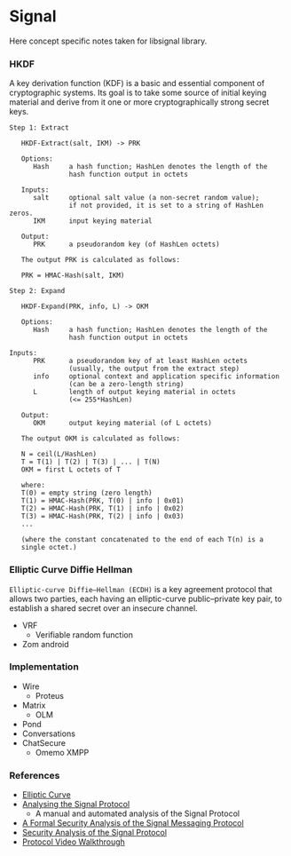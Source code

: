 # Signal
Here concept specific notes taken for libsignal library.

### HKDF

A key derivation function (KDF) is a basic and essential component of cryptographic systems.  Its goal is to take some source of initial keying material and derive from it one or more cryptographically strong secret keys.

```
Step 1: Extract

   HKDF-Extract(salt, IKM) -> PRK

   Options:
      Hash     a hash function; HashLen denotes the length of the
               hash function output in octets

   Inputs:
      salt     optional salt value (a non-secret random value);
               if not provided, it is set to a string of HashLen zeros.
      IKM      input keying material

   Output:
      PRK      a pseudorandom key (of HashLen octets)

   The output PRK is calculated as follows:

   PRK = HMAC-Hash(salt, IKM)
```

```
Step 2: Expand

   HKDF-Expand(PRK, info, L) -> OKM

   Options:
      Hash     a hash function; HashLen denotes the length of the
               hash function output in octets

Inputs:
      PRK      a pseudorandom key of at least HashLen octets
               (usually, the output from the extract step)
      info     optional context and application specific information
               (can be a zero-length string)
      L        length of output keying material in octets
               (<= 255*HashLen)

   Output:
      OKM      output keying material (of L octets)

   The output OKM is calculated as follows:

   N = ceil(L/HashLen)
   T = T(1) | T(2) | T(3) | ... | T(N)
   OKM = first L octets of T

   where:
   T(0) = empty string (zero length)
   T(1) = HMAC-Hash(PRK, T(0) | info | 0x01)
   T(2) = HMAC-Hash(PRK, T(1) | info | 0x02)
   T(3) = HMAC-Hash(PRK, T(2) | info | 0x03)
   ...

   (where the constant concatenated to the end of each T(n) is a
   single octet.)

```

### Elliptic Curve Diffie Hellman
`Elliptic-curve Diffie–Hellman (ECDH)` is a key agreement protocol that allows two parties, each having an elliptic-curve public–private key pair, to establish a shared secret over an insecure channel.
- VRF 
   - Verifiable random function
- Zom android

### Implementation
- Wire 
    - Proteus
- Matrix 
    - OLM
- Pond
- Conversations
- ChatSecure
    - Omemo XMPP

### References
- [Elliptic Curve](https://en.wikipedia.org/wiki/Elliptic-curve_cryptography)
 - [Analysing the Signal Protocol](https://eprint.iacr.org/2016/1013.pdf)
    - A manual and automated analysis of the Signal Protocol
- [A Formal Security Analysis of the Signal Messaging Protocol](https://eprint.iacr.org/2016/1013.pdf)
- [Security Analysis of the Signal Protocol](https://dspace.cvut.cz/bitstream/handle/10467/76230/F8-DP-2018-Rubin-Jan-thesis.pdf?sequence=-1)
- [Protocol Video Walkthrough](https://www.youtube.com/watch?v=vGpA6JsvGnU )